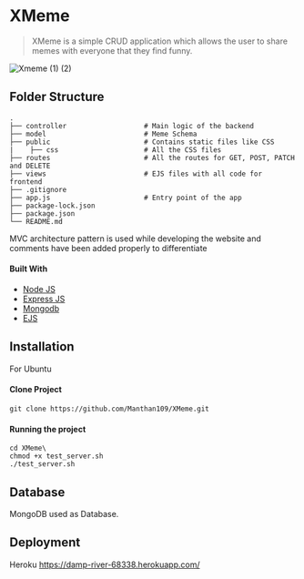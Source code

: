 # XMeme

> XMeme is a simple CRUD application which allows the user to share memes with everyone that they find funny.


![Xmeme (1) (2)](https://user-images.githubusercontent.com/42516515/107529832-4d157e80-6be1-11eb-9cf3-2f96e6db9477.gif)

## Folder Structure
    .
    ├── controller                   # Main logic of the backend
    ├── model                        # Meme Schema
    ├── public                       # Contains static files like CSS
    |    ├── css                     # All the CSS files 
    ├── routes                       # All the routes for GET, POST, PATCH and DELETE
    ├── views                        # EJS files with all code for frontend
    ├── .gitignore
    ├── app.js                       # Entry point of the app
    ├── package-lock.json
    ├── package.json
    └── README.md


MVC architecture pattern is used while developing the website and comments have been added properly to differentiate 

#### Built With

- [Node JS](https://nodejs.org/en/)
- [Express JS](https://expressjs.com/)
- [Mongodb](https://www.mongodb.com/)
- [EJS](https://ejs.co/)

## Installation
For Ubuntu

#### Clone Project

```shell
git clone https://github.com/Manthan109/XMeme.git
```

#### Running the project

```shell
cd XMeme\
chmod +x test_server.sh
./test_server.sh
```

## Database

MongoDB used as Database.

## Deployment

Heroku
https://damp-river-68338.herokuapp.com/

